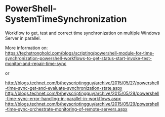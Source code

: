 # PowerShell-SystemTimeSynchronization
Workflow to get, test and correct time synchronization on multiple Windows Server in parallel.

More information on:
https://techstronghold.com/blogs/scripting/powershell-module-for-time-synchronization-powershell-workflows-to-get-status-start-invoke-test-monitor-and-repair-time-sync

or

http://blogs.technet.com/b/heyscriptingguy/archive/2015/05/27/powershell-time-sync-get-and-evaluate-synchronization-state.aspx
http://blogs.technet.com/b/heyscriptingguy/archive/2015/05/28/powershell-time-sync-error-handling-in-parallel-in-workflows.aspx
http://blogs.technet.com/b/heyscriptingguy/archive/2015/05/29/powershell-time-sync-orchestrate-monitoring-of-remote-servers.aspx
